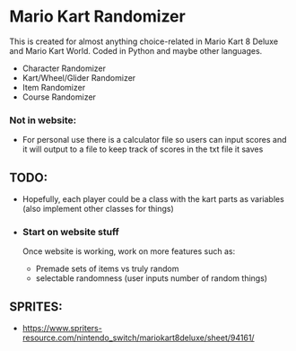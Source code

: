 # Mario Kart Randomizer

This is created for almost anything choice-related in Mario Kart 8 Deluxe and Mario Kart World. Coded in Python and maybe other languages.

- Character Randomizer
- Kart/Wheel/Glider Randomizer
- Item Randomizer
- Course Randomizer

### Not in website:
- For personal use there is a calculator file so users can input scores and it will output to a file to keep track of scores in the txt file it saves

## TODO:
- Hopefully, each player could be a class with the kart parts as variables (also implement other classes for things)
  
- ### Start on website stuff
  Once website is working, work on more features such as:
  - Premade sets of items vs truly random
  - selectable randomness (user inputs number of random things)

## SPRITES:
- https://www.spriters-resource.com/nintendo_switch/mariokart8deluxe/sheet/94161/
